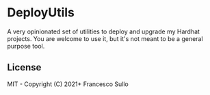 # DeployUtils

A very opinionated set of utilities to deploy and upgrade my Hardhat projects. You are welcome to use it, but it's not meant to be a general purpose tool.

## License
MIT - Copyright (C) 2021+ Francesco Sullo


